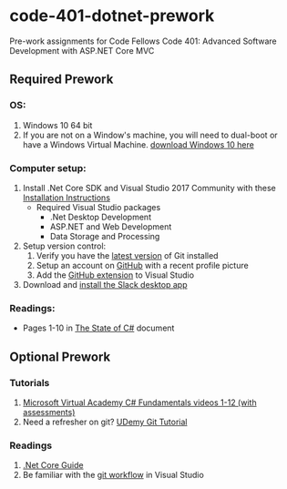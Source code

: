 # code-401-dotnet-prework
Pre-work assignments for Code Fellows Code 401: Advanced Software Development with ASP.NET Core MVC

## Required Prework

### OS:
1. Windows 10 64 bit 
2. If you are not on a Window's machine, you will need to dual-boot or
have a Windows Virtual Machine. [download Windows 10 here](https://www.microsoft.com/en-us/software-download/windows10)

### Computer setup:

1. Install .Net Core SDK and Visual Studio 2017 Community with these [Installation Instructions](https://www.microsoft.com/net/core#windowscmd)
    - Required Visual Studio packages
      - .Net Desktop Development
      - ASP.NET and Web Development
      - Data Storage and Processing
1. Setup version control: 
    1. Verify you have the [latest version](https://git-scm.com/downloads) of Git installed
    1. Setup an account on [GitHub](github.com) with a recent profile picture
    1. Add the [GitHub extension](https://visualstudio.github.com/) to Visual Studio
1. Download and [install the Slack desktop app](https://slack.com/downloads/)
  

### Readings:
- Pages 1-10 in [The State of C#](cs.pdf) document 

## Optional Prework

### Tutorials
1. [Microsoft Virtual Academy C# Fundamentals videos 1-12 (with assessments)](https://mva.microsoft.com/en-us/training-courses/c-fundamentals-for-absolute-beginners-16169)
1. Need a refresher on git? [UDemy Git Tutorial](https://blog.udemy.com/git-tutorial-a-comprehensive-guide/)

### Readings

1. [.Net Core Guide](https://docs.microsoft.com/en-us/dotnet/core/)
1. Be familiar with the [git workflow](https://www.visualstudio.com/en-us/docs/git/tutorial/gitworkflow) in Visual Studio
